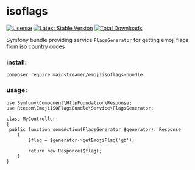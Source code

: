# isoflags
[![License](https://poser.pugx.org/rteeom/isoflags/license)](https://packagist.org/packages/rteeom/isoflags) 
[![Latest Stable Version](https://poser.pugx.org/rteeom/isoflags/v/stable)](https://packagist.org/packages/rteeom/isoflags) 
[![Total Downloads](https://poser.pugx.org/rteeom/isoflags/downloads)](https://packagist.org/packages/rteeom/isoflags) 

Symfony bundle providing service `FlagsGenerator` for getting emoji flags from iso country codes

### install:
`
composer require mainstreamer/emojiisoflags-bundle
`

### usage:
```
use Symfony\Component\HttpFoundation\Response;
use Rteeom\EmojiISOFlagsBundle\Service\FlagsGenerator;

class MyController 
{ 
 public function someAction(FlagsGenerator $generator): Response
    {
        $flag = $generator->getEmojiFlag('gb');

        return new Responce($flag);
    }
}

```
